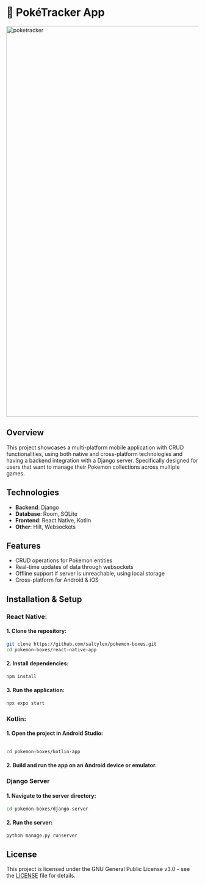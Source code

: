 # 🐀 PokéTracker App

<img width="1024" alt="poketracker" src="https://github.com/user-attachments/assets/cd74a3c6-58d0-40f9-b466-ec409c9d7942">

## Overview
This project showcases a multi-platform mobile application with CRUD functionalities, using both native and cross-platform technologies and having a backend integration with a Django server. Specifically designed for users that want to manage their Pokemon collections across multiple games.

## Technologies

- **Backend**: Django
- **Database**: Room, SQLite
- **Frontend**: React Native, Kotlin
- **Other**: Hilt, Websockets 

## Features

- CRUD operations for Pokemon entities
- Real-time updates of data through websockets
- Offline support if server is unreachable, using local storage
- Cross-platform for Android & iOS

## Installation & Setup

### React Native:

#### 1. Clone the repository:
```bash
git clone https://github.com/saltylex/pokemon-boxes.git
cd pokemon-boxes/react-native-app
```

#### 2. Install dependencies:
```bash
npm install
```

#### 3. Run the application:
```bash
npx expo start
```

### Kotlin:

#### 1. Open the project in Android Studio:
```bash

cd pokemon-boxes/kotlin-app
````

#### 2. Build and run the app on an Android device or emulator.

### Django Server

#### 1. Navigate to the server directory:
```bash
cd pokemon-boxes/django-server
```

#### 2. Run the server:
```bash
python manage.py runserver
```

## License

This project is licensed under the GNU General Public License v3.0 - see the [LICENSE](./LICENSE.md) file for details.
